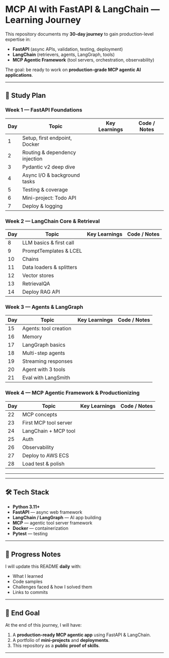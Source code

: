 # MCP AI with FastAPI & LangChain — Learning Journey

This repository documents my **30-day journey** to gain production-level expertise in:
- **FastAPI** (async APIs, validation, testing, deployment)
- **LangChain** (retrievers, agents, LangGraph, tools)
- **MCP Agentic Framework** (tool servers, orchestration, observability)

The goal: be ready to work on **production-grade MCP agentic AI applications**.

---

## 📅 Study Plan

### Week 1 — FastAPI Foundations
| Day | Topic | Key Learnings | Code / Notes |
|-----|-------|--------------|--------------|
| 1 | Setup, first endpoint, Docker |  |  |
| 2 | Routing & dependency injection |  |  |
| 3 | Pydantic v2 deep dive |  |  |
| 4 | Async I/O & background tasks |  |  |
| 5 | Testing & coverage |  |  |
| 6 | Mini-project: Todo API |  |  |
| 7 | Deploy & logging |  |  |

### Week 2 — LangChain Core & Retrieval
| Day | Topic | Key Learnings | Code / Notes |
|-----|-------|--------------|--------------|
| 8 | LLM basics & first call |  |  |
| 9 | PromptTemplates & LCEL |  |  |
| 10 | Chains |  |  |
| 11 | Data loaders & splitters |  |  |
| 12 | Vector stores |  |  |
| 13 | RetrievalQA |  |  |
| 14 | Deploy RAG API |  |  |

### Week 3 — Agents & LangGraph
| Day | Topic | Key Learnings | Code / Notes |
|-----|-------|--------------|--------------|
| 15 | Agents: tool creation |  |  |
| 16 | Memory |  |  |
| 17 | LangGraph basics |  |  |
| 18 | Multi-step agents |  |  |
| 19 | Streaming responses |  |  |
| 20 | Agent with 3 tools |  |  |
| 21 | Eval with LangSmith |  |  |

### Week 4 — MCP Agentic Framework & Productionizing
| Day | Topic | Key Learnings | Code / Notes |
|-----|-------|--------------|--------------|
| 22 | MCP concepts |  |  |
| 23 | First MCP tool server |  |  |
| 24 | LangChain + MCP tool |  |  |
| 25 | Auth |  |  |
| 26 | Observability |  |  |
| 27 | Deploy to AWS ECS |  |  |
| 28 | Load test & polish |  |  |

---


---

## 🛠 Tech Stack
- **Python 3.11+**
- **FastAPI** — async web framework
- **LangChain / LangGraph** — AI app building
- **MCP** — agentic tool server framework
- **Docker** — containerization
- **Pytest** — testing

---

## 📌 Progress Notes
I will update this README **daily** with:
- What I learned
- Code samples
- Challenges faced & how I solved them
- Links to commits

---

## 🚀 End Goal
At the end of this journey, I will have:
1. A **production-ready MCP agentic app** using FastAPI & LangChain.
2. A portfolio of **mini-projects** and **deployments**.
3. This repository as a **public proof of skills**.

---

